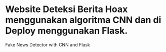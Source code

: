 # Website Deteksi Berita Hoax menggunakan algoritma CNN dan di Deploy menggunakan Flask.
Fake News Detector with CNN and Flask
